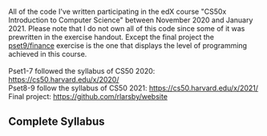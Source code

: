 All of the code I've written participating in the edX course "CS50x Introduction to Computer Science" between November 2020 and January 2021.
Please note that I do not own all of this code since some of it was prewritten in the exercise handout. Except the final project the [pset9/finance](https://github.com/rlarsby/CS50x-Introduction-to-Computer-Science/tree/main/pset9/finance) exercise is the one that displays the level of programming achieved in this course.
<br>
<br> Pset1-7 followed the syllabus of CS50 2020: https://cs50.harvard.edu/x/2020/
<br> Pset8-9 follow the syllabus of CS50 2021: https://cs50.harvard.edu/x/2021/
<br> Final project: https://github.com/rlarsby/website

## Complete Syllabus
